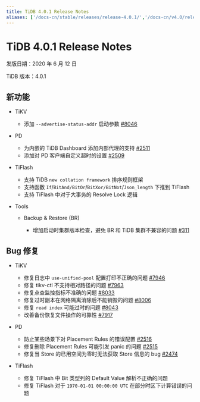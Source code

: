 ```yaml
---
title: TiDB 4.0.1 Release Notes
aliases: ['/docs-cn/stable/releases/release-4.0.1/','/docs-cn/v4.0/releases/release-4.0.1/']
---
```


# TiDB 4.0.1 Release Notes

发版日期：2020 年 6 月 12 日

TiDB 版本：4.0.1

## 新功能

+ TiKV

    - 添加 `--advertise-status-addr` 启动参数 [#8046](https://github.com/tikv/tikv/pull/8046)

+ PD

    - 为内嵌的 TiDB Dashboard 添加内部代理的支持 [#2511](https://github.com/pingcap/pd/pull/2511)
    - 添加对 PD 客户端自定义超时的设置 [#2509](https://github.com/pingcap/pd/pull/2509)

+ TiFlash

    - 支持 TiDB `new collation framework` 排序规则框架
    - 支持函数 `If`/`BitAnd/BitOr`/`BitXor/BitNot`/`Json_length` 下推到 TiFlash
    - 支持 TiFlash 中对于大事务的 Resolve Lock 逻辑

+ Tools

    - Backup & Restore (BR)

        * 增加启动时集群版本检查，避免 BR 和 TiDB 集群不兼容的问题 [#311](https://github.com/pingcap/br/pull/311)

## Bug 修复

+ TiKV

    - 修复日志中 `use-unified-pool` 配置打印不正确的问题 [#7946](https://github.com/tikv/tikv/pull/7946)
    - 修复 tikv-ctl 不支持相对路径的问题 [#7963](https://github.com/tikv/tikv/pull/7963)
    - 修复点查监控指标不准确的问题 [#8033](https://github.com/tikv/tikv/pull/8033)
    - 修复过时副本在网络隔离消除后不能销毁的问题 [#8006](https://github.com/tikv/tikv/pull/8006)
    - 修复 `read index` 可能过时的问题 [#8043](https://github.com/tikv/tikv/pull/8043)
    - 改善备份恢复文件操作的可靠性 [#7917](https://github.com/tikv/tikv/pull/7917)

+ PD

    - 防止某些场景下对 Placement Rules 的错误配置 [#2516](https://github.com/pingcap/pd/pull/2516)
    - 修复删除 Placement Rules 可能引发 panic 的问题 [#2515](https://github.com/pingcap/pd/pull/2515)
    - 修复当 Store 的已用空间为零时无法获取 Store 信息的 bug [#2474](https://github.com/pingcap/pd/pull/2474)

+ TiFlash

    - 修复 TiFlash 中 Bit 类型列的 Default Value 解析不正确的问题
    - 修复 TiFlash 对于 `1970-01-01 00:00:00 UTC` 在部分时区下计算错误的问题
